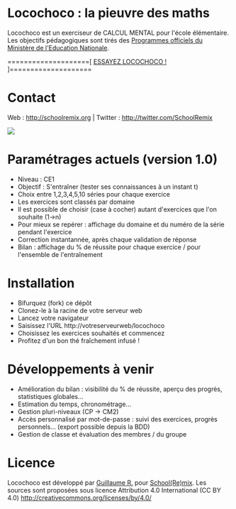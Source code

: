 Locochoco : la pieuvre des maths
================================

Locochoco est un exerciseur de CALCUL MENTAL pour l'école élémentaire. Les objectifs pédagogiques sont tirés des <a href="http://www.education.gouv.fr/cid38/horaires-et-programmes.html" target="_blank">Programmes officiels du Ministère de l'Education Nationale</a>.

====================[ <a href="http://schoolremix.org/locochoco" target="_blank">ESSAYEZ LOCOCHOCO !</a> ]====================

Contact
=======
Web : <a href="http://schoolremix.org" target="_blank">http://schoolremix.org</a> | Twitter : <a href="http://twitter.com/SchoolRemix" target="_blank">http://twitter.com/SchoolRemix</a>

<img src="http://schoolremix.org/locochoco/img/pieuvre.png">

Paramétrages actuels (version 1.0)
==================================
- Niveau : CE1
- Objectif : S'entraîner (tester ses connaissances à un instant t)
- Choix entre 1,2,3,4,5,10 séries pour chaque exercice
- Les exercices sont classés par domaine
- Il est possible de choisir (case à cocher) autant d'exercices que l'on souhaite (1->n)
- Pour mieux se repérer : affichage du domaine et du numéro de la série pendant l'exercice
- Correction instantannée, après chaque validation de réponse
- Bilan : affichage du % de réussite pour chaque exercice / pour l'ensemble de l'entraînement

Installation
============
- Bifurquez (fork) ce dépôt
- Clonez-le à la racine de votre serveur web
- Lancez votre navigateur
- Saisissez l'URL http://votreserveurweb/locochoco
- Choisissez les exercices souhaités et commencez
- Profitez d'un bon thé fraîchement infusé !

Développements à venir
======================
- Amélioration du bilan : visibilité du % de réussite, aperçu des progrès, statistiques globales...
- Estimation du temps, chronométrage...
- Gestion pluri-niveaux (CP -> CM2)
- Accès personnalisé par mot-de-passe : suivi des exercices, progrès personnels... (export possible depuis la BDD)
- Gestion de classe et évaluation des membres / du groupe

Licence
=======
Locochoco est développé par <a href="http://twitter.com/SchoolRemix" target="_blank">Guillaume R.</a> pour <a href="http://schoolremix.org" target="_blank">School(Re)mix</a>.
Les sources sont proposées sous licence Attribution 4.0 International (CC BY 4.0) http://creativecommons.org/licenses/by/4.0/
